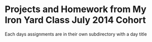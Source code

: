 Projects and Homework from My Iron Yard Class
July 2014 Cohort
========

Each days assignments are in their own subdirectory with a day title
